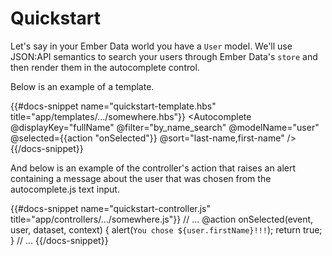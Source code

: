 # Quickstart

Let's say in your Ember Data world you have a `User` model. We'll use JSON:API semantics to
search your users through Ember Data's `store` and then render them in the autocomplete control.

Below is an example of a template.

{{#docs-snippet name="quickstart-template.hbs" title="app/templates/.../somewhere.hbs"}}
<Autocomplete
@displayKey="fullName"
@filter="by_name_search"
@modelName="user"
@selected={{action "onSelected"}}
@sort="last-name,first-name"
/>
{{/docs-snippet}}

And below is an example of the controller's action that raises an alert containing a message
about the user that was chosen from the autocomplete.js text input.

{{#docs-snippet name="quickstart-controller.js" title="app/controllers/.../somewhere.js"}}
// ...
@action onSelected(event, user, dataset, context) {
alert(`You chose ${user.firstName}!!!`);
return true;
}
// ...
{{/docs-snippet}}
